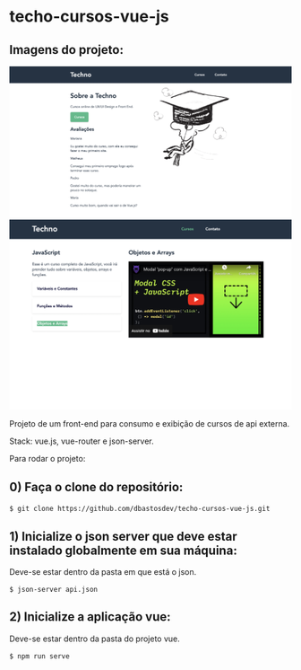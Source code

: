 # techo-cursos-vue-js

## Imagens do projeto: 

<p align="center">
 <img src="https://github.com/dbastosdev/techo-cursos-vue-js/blob/main/home.png" />
 <img src="https://github.com/dbastosdev/techo-cursos-vue-js/blob/main/cursos.png" />
</p>

Projeto de um front-end para consumo e exibição de cursos de api externa. 

Stack: vue.js, vue-router e json-server. 

Para rodar o projeto: 

## 0) Faça o clone do repositório: 

```shel
$ git clone https://github.com/dbastosdev/techo-cursos-vue-js.git 
```

## 1) Inicialize o json server que deve estar instalado globalmente em sua máquina: 

Deve-se estar dentro da pasta em que está o json. 

```shel
$ json-server api.json
```

## 2) Inicialize a aplicação vue: 

Deve-se estar dentro da pasta do projeto vue. 

```shel
$ npm run serve
```


